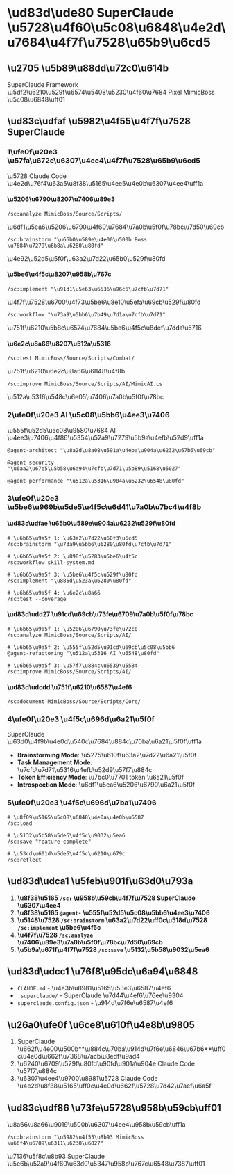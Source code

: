 # \ud83d\ude80 SuperClaude \u5728\u4f60\u5c08\u6848\u4e2d\u7684\u4f7f\u7528\u65b9\u6cd5

## \u2705 \u5b89\u88dd\u72c0\u614b
SuperClaude Framework \u5df2\u6210\u529f\u6574\u5408\u5230\u4f60\u7684 Pixel MimicBoss \u5c08\u6848\uff01

## \ud83c\udfaf \u5982\u4f55\u4f7f\u7528 SuperClaude

### 1\ufe0f\u20e3 \u57fa\u672c\u6307\u4ee4\u4f7f\u7528\u65b9\u6cd5

\u5728 Claude Code \u4e2d\u76f4\u63a5\u8f38\u5165\u4ee5\u4e0b\u6307\u4ee4\uff1a

#### \u5206\u6790\u8207\u7406\u89e3
```
/sc:analyze MimicBoss/Source/Scripts/
```
\u6df1\u5ea6\u5206\u6790\u4f60\u7684\u7a0b\u5f0f\u78bc\u7d50\u69cb

```
/sc:brainstorm "\u65b0\u589e\u4e00\u500b Boss \u7684\u7279\u6b8a\u6280\u80fd"
```
\u4e92\u52d5\u5f0f\u63a2\u7d22\u65b0\u529f\u80fd

#### \u5be6\u4f5c\u8207\u958b\u767c
```
/sc:implement "\u91d1\u5e63\u6536\u96c6\u7cfb\u7d71"
```
\u4f7f\u7528\u6700\u4f73\u5be6\u8e10\u5efa\u69cb\u529f\u80fd

```
/sc:workflow "\u73a9\u5bb6\u7b49\u7d1a\u7cfb\u7d71"
```
\u751f\u6210\u5b8c\u6574\u7684\u5be6\u4f5c\u8def\u7dda\u5716

#### \u6e2c\u8a66\u8207\u512a\u5316
```
/sc:test MimicBoss/Source/Scripts/Combat/
```
\u751f\u6210\u6e2c\u8a66\u6848\u4f8b

```
/sc:improve MimicBoss/Source/Scripts/AI/MimicAI.cs
```
\u512a\u5316\u548c\u6e05\u7406\u7a0b\u5f0f\u78bc

### 2\ufe0f\u20e3 AI \u5c08\u5bb6\u4ee3\u7406

\u555f\u52d5\u5c08\u9580\u7684 AI \u4ee3\u7406\u4f86\u5354\u52a9\u7279\u5b9a\u4efb\u52d9\uff1a

```
@agent-architect "\u8a2d\u8a08\u591a\u4eba\u904a\u6232\u67b6\u69cb"
```

```
@agent-security "\u6aa2\u67e5\u5b58\u6a94\u7cfb\u7d71\u5b89\u5168\u6027"
```

```
@agent-performance "\u512a\u5316\u904a\u6232\u6548\u80fd"
```

### 3\ufe0f\u20e3 \u5be6\u969b\u5de5\u4f5c\u6d41\u7a0b\u7bc4\u4f8b

#### \ud83c\udfae \u65b0\u589e\u904a\u6232\u529f\u80fd
```
# \u6b65\u9a5f 1: \u63a2\u7d22\u60f3\u6cd5
/sc:brainstorm "\u73a9\u5bb6\u6280\u80fd\u7cfb\u7d71"

# \u6b65\u9a5f 2: \u898f\u5283\u5be6\u4f5c
/sc:workflow skill-system.md

# \u6b65\u9a5f 3: \u5be6\u4f5c\u529f\u80fd
/sc:implement "\u885d\u523a\u6280\u80fd"

# \u6b65\u9a5f 4: \u6e2c\u8a66
/sc:test --coverage
```

#### \ud83d\udd27 \u91cd\u69cb\u73fe\u6709\u7a0b\u5f0f\u78bc
```
# \u6b65\u9a5f 1: \u5206\u6790\u73fe\u72c0
/sc:analyze MimicBoss/Source/Scripts/AI/

# \u6b65\u9a5f 2: \u555f\u52d5\u91cd\u69cb\u5c08\u5bb6
@agent-refactoring "\u512a\u5316 AI \u6548\u80fd"

# \u6b65\u9a5f 3: \u57f7\u884c\u6539\u5584
/sc:improve MimicBoss/Source/Scripts/AI/
```

#### \ud83d\udcdd \u751f\u6210\u6587\u4ef6
```
/sc:document MimicBoss/Source/Scripts/Core/
```

### 4\ufe0f\u20e3 \u4f5c\u696d\u6a21\u5f0f

SuperClaude \u63d0\u4f9b\u4e0d\u540c\u7684\u884c\u70ba\u6a21\u5f0f\uff1a

- **Brainstorming Mode**: \u5275\u610f\u63a2\u7d22\u6a21\u5f0f
- **Task Management Mode**: \u7cfb\u7d71\u5316\u4efb\u52d9\u57f7\u884c
- **Token Efficiency Mode**: \u7bc0\u7701 token \u6a21\u5f0f
- **Introspection Mode**: \u6df1\u5ea6\u5206\u6790\u6a21\u5f0f

### 5\ufe0f\u20e3 \u4f5c\u696d\u7ba1\u7406

```
# \u8f09\u5165\u5c08\u6848\u4e0a\u4e0b\u6587
/sc:load

# \u5132\u5b58\u5de5\u4f5c\u9032\u5ea6
/sc:save "feature-complete"

# \u53cd\u601d\u5de5\u4f5c\u6210\u679c
/sc:reflect
```

## \ud83d\udca1 \u5feb\u901f\u63d0\u793a

1. **\u8f38\u5165 `/sc:` \u958b\u59cb\u4f7f\u7528 SuperClaude \u6307\u4ee4**
2. **\u8f38\u5165 `@agent-` \u555f\u52d5\u5c08\u5bb6\u4ee3\u7406**
3. **\u5148\u7528 `/sc:brainstorm` \u63a2\u7d22\uff0c\u518d\u7528 `/sc:implement` \u5be6\u4f5c**
4. **\u4f7f\u7528 `/sc:analyze` \u7406\u89e3\u7a0b\u5f0f\u78bc\u7d50\u69cb**
5. **\u5b9a\u671f\u4f7f\u7528 `/sc:save` \u5132\u5b58\u9032\u5ea6**

## \ud83d\udcc1 \u76f8\u95dc\u6a94\u6848

- `CLAUDE.md` - \u4e3b\u8981\u5165\u53e3\u6587\u4ef6
- `.superclaude/` - SuperClaude \u7d44\u4ef6\u76ee\u9304
- `superclaude.config.json` - \u914d\u7f6e\u6587\u4ef6

## \u26a0\ufe0f \u6ce8\u610f\u4e8b\u9805

1. SuperClaude \u662f\u4e00\u500b**\u884c\u70ba\u914d\u7f6e\u6846\u67b6**\uff0c\u4e0d\u662f\u7368\u7acb\u8edf\u9ad4
2. \u6240\u6709\u529f\u80fd\u90fd\u901a\u904e Claude Code \u57f7\u884c
3. \u6307\u4ee4\u9700\u8981\u5728 Claude Code \u4e2d\u8f38\u5165\uff0c\u4e0d\u662f\u5728\u7d42\u7aef\u6a5f

## \ud83c\udf86 \u73fe\u5728\u958b\u59cb\uff01

\u8a66\u8a66\u9019\u500b\u6307\u4ee4\u958b\u59cb\uff1a
```
/sc:brainstorm "\u5982\u4f55\u8b93 MimicBoss \u66f4\u6709\u6311\u6230\u6027"
```

\u7136\u5f8c\u8b93 SuperClaude \u5e6b\u52a9\u4f60\u63d0\u5347\u958b\u767c\u6548\u7387\uff01